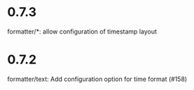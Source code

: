 # 0.7.3

formatter/\*: allow configuration of timestamp layout

# 0.7.2

formatter/text: Add configuration option for time format (#158)
